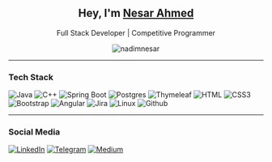 <h2 align="center">Hey, I'm <b><a href="https://www.linkedin.com/in/nadimnesar/" target="_blank">Nesar Ahmed</a></b></h2>
<p align="center">Full Stack Developer | Competitive Programmer</p>
<p align="center"> <img src="https://komarev.com/ghpvc/?username=nadimnesar&label=Profile%20Views&color=0e75b6&style=for-the-badge" alt="nadimnesar" /></p> 
<hr />
<h3>Tech Stack</h3>

![Java](https://img.shields.io/badge/Java-FF4154?style=for-the-badge&labelColor=black&logo=openjdk&logoColor=FF4154)
![C++](https://img.shields.io/badge/CPP-004283?style=for-the-badge&labelColor=black&logo=cplusplus&logoColor=004283)
![Spring Boot](https://img.shields.io/badge/SpringBoot-4EA94B?style=for-the-badge&labelColor=black&logo=spring&logoColor=4EA94B)
![Postgres](https://img.shields.io/badge/Postgres-50ABE7?style=for-the-badge&labelColor=black&logo=postgresql&logoColor=50ABE7)
![Thymeleaf](https://img.shields.io/badge/Thymeleaf-008000?style=for-the-badge&labelColor=black&logo=thymeleaf&logoColor=008000)
![HTML](https://img.shields.io/badge/HTML5-E34F26?style=for-the-badge&labelColor=black&logo=html5&logoColor=E34F26)
![CSS3](https://img.shields.io/badge/CSS3-1572B6?style=for-the-badge&labelColor=black&logo=css3&logoColor=1572B6)
![Bootstrap](https://img.shields.io/badge/Bootstrap-563D7C?style=for-the-badge&labelColor=black&logo=bootstrap&logoColor=563D7C)
![Angular](https://img.shields.io/badge/Angular-FF0000?style=for-the-badge&labelColor=black&logo=angular&logoColor=FF0000)
![Jira](https://img.shields.io/badge/Jira-2E7EEA?style=for-the-badge&labelColor=black&logo=jira&logoColor=2E7EEA)
![Linux](https://img.shields.io/badge/Linux-F0DB4F?style=for-the-badge&labelColor=black&logo=linux&logoColor=F0DB4F)
![Github](https://img.shields.io/badge/Github-ffffff?style=for-the-badge&labelColor=black&logo=github&logoColor=ffffff)

<hr />
<h3>Social Media</h3>

[![LinkedIn](https://img.shields.io/badge/LinkedIn-085E89?style=for-the-badge&labelColor=black&logo=linkedin&logoColor=085E89)](https://linkedin.com/in/nadimnesar)
[![Telegram](https://img.shields.io/badge/Telegram-2EA5DB?style=for-the-badge&labelColor=black&logo=telegram&logoColor=2EA5DB)](https://t.me/nadimnesar)
[![Medium](https://img.shields.io/badge/Medium-ffffff?style=for-the-badge&labelColor=black&logo=medium&logoColor=ffffff)](https://medium.com/@nadimnesar)
